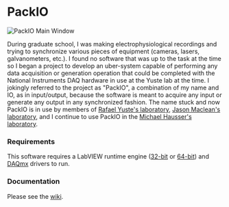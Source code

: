 # PackIO
![PackIO Main Window](https://s3.amazonaws.com/webimagespacker/packio.png)

During graduate school, I was making electrophysiological recordings and trying to synchronize various pieces of equipment (cameras, lasers, galvanometers, etc.). I found no software that was up to the task at the time so I began a project to develop an uber-system capable of performing any data acquisition or generation operation that could be completed with the National Instruments DAQ hardware in use at the Yuste lab at the time.  I jokingly referred to the project as "PackIO", a combination of my name and IO, as in input/output, because the software is meant to acquire any input or generate any output in any synchronized fashion. The name stuck and now PackIO is in use by members of [Rafael Yuste's laboratory](http://www.columbia.edu/cu/biology/faculty/yuste/), [Jason Maclean's laboratory](http://www.macleanlab.com/), and I continue to use PackIO in the [Michael Hausser's laboratory](http://www.dendrites.org/).

### Requirements
This software requires a LabVIEW runtime engine ([32-bit](http://www.ni.com/download/labview-run-time-engine-2014/4887/en/) or [64-bit](http://www.ni.com/download/labview-run-time-engine-2014/4889/en/)) and [DAQmx](http://www.ni.com/dataacquisition/nidaqmx) drivers to run.

### Documentation
Please see the [wiki](https://github.com/apacker83/PackIO/wiki).
